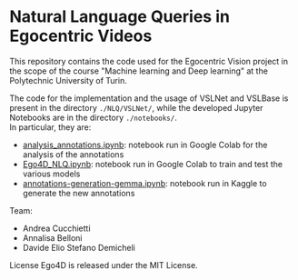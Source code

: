 # Natural Language Queries in Egocentric Videos
This repository contains the code used for the Egocentric Vision project in the scope of the course "Machine learning and Deep learning" at the Polytechnic University of Turin.

The code for the implementation and the usage of VSLNet and VSLBase is present in the directory `./NLQ/VSLNet/`, while the developed Jupyter Notebooks are in the directory `./notebooks/`.  
In particular, they are:
- [analysis_annotations.ipynb](./notebooks/analysis_annotations.ipynb): notebook run in Google Colab for the analysis of the annotations
- [Ego4D_NLQ.ipynb](./notebooks/Ego4D_NLQ.ipynb): notebook run in Google Colab to train and test the various models
- [annotations-generation-gemma.ipynb](./notebooks/annotations-generation-gemma.ipynb): notebook run in Kaggle to generate the new annotations

Team:
- Andrea Cucchietti
- Annalisa Belloni
- Davide Elio Stefano Demicheli


License
Ego4D is released under the MIT License.